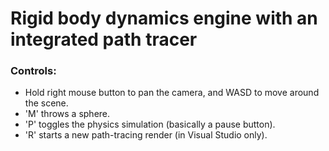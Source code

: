 # Rigid body dynamics engine with an integrated path tracer

### Controls:

- Hold right mouse button to pan the camera, and WASD to move around the scene.
- 'M' throws a sphere.
- 'P' toggles the physics simulation (basically a pause button).
- 'R' starts a new path-tracing render (in Visual Studio only).
